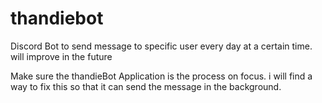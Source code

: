 # thandiebot
Discord Bot to send message to specific user every day at a certain time. will improve in the future 

Make sure the thandieBot Application is the process on focus. i will find a way to fix this so that it can send the message in the background.

